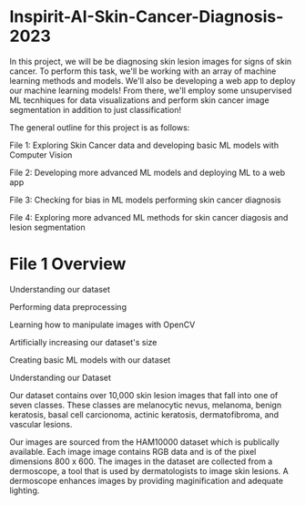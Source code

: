 # Inspirit-AI-Skin-Cancer-Diagnosis-2023

In this project, we will be be diagnosing skin lesion images for signs of skin cancer. To perform this task, we'll be working with an array of machine learning methods and models. We'll also be developing a web app to deploy our machine learning models! From there, we'll employ some unsupervised ML tecnhiques for data visualizations and perform skin cancer image segmentation in addition to just classification!

The general outline for this project is as follows:

File 1: Exploring Skin Cancer data and developing basic ML models with Computer Vision

File 2: Developing more advanced ML models and deploying ML to a web app

File 3: Checking for bias in ML models performing skin cancer diagnosis

File 4: Exploring more advanced ML methods for skin cancer diagosis and lesion segmentation

# File 1 Overview

Understanding our dataset

Performing data preprocessing

Learning how to manipulate images with OpenCV

Artificially increasing our dataset's size

Creating basic ML models with our dataset

Understanding our Dataset

Our dataset contains over 10,000 skin lesion images that fall into one of seven classes. These classes are melanocytic nevus, melanoma, benign keratosis, basal cell carcionoma, actinic keratosis, dermatofibroma, and vascular lesions.

Our images are sourced from the HAM10000 dataset which is publically available. Each image image contains RGB data and is of the pixel dimensions 800 x 600. The images in the dataset are collected from a dermoscope, a tool that is used by dermatologists to image skin lesions. A dermoscope enhances images by providing maginification and adequate lighting.
